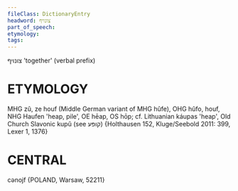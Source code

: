 ```yaml
---
fileClass: DictionaryEntry
headword: צונויף
part_of_speech: 
etymology: 
tags: 
---
```

צונויף
'together' (verbal prefix)

ETYMOLOGY
===========
MHG zû, ze houf (Middle German variant of MHG hûfe), OHG hûfo, houf, NHG Haufen 'heap, pile', OE hēap, OS hōp; cf. Lithuanian káupas 'heap', Old Church Slavonic kupŭ (see קופּע)
{Holthausen 152, Kluge/Seebold 2011: 399, Lexer 1, 1376}

CENTRAL
========

 
cənojf {POLAND, Warsaw, 52211}
